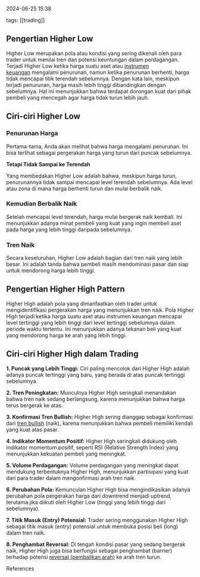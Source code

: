 


2024-06-25 15:38


tags: [[trading]]



## Pengertian Higher Low 

Higher Low merupakan pola atau kondisi yang sering dikenali oleh para trader untuk menilai tren dan potensi keuntungan dalam perdagangan. Terjadi Higher Low ketika harga suatu aset atau [instrumen keuangan](https://www.hsb.co.id/glosarium/i/instrumen-keuangan) mengalami penurunan, namun ketika penurunan berhenti, harga tidak mencapai titik terendah sebelumnya. Dengan kata lain, meskipun terjadi penurunan, harga masih lebih tinggi dibandingkan dengan sebelumnya. Hal ini menunjukkan bahwa terdapat dorongan kuat dari pihak pembeli yang mencegah agar harga tidak turun lebih jauh.

## Ciri-ciri Higher Low 

### **Penurunan Harga**

Pertama-tama, Anda akan melihat bahwa harga mengalami penurunan. Ini bisa terlihat sebagai pergerakan harga yang turun dari puncak sebelumnya.

**Tetapi Tidak Sampai ke Terendah**

Yang membedakan Higher Low adalah bahwa, meskipun harga turun, penurunannya tidak sampai mencapai level terendah sebelumnya. Ada level atau zona di mana harga berhenti turun dan mulai berbalik naik.

### **Kemudian Berbalik Naik**

Setelah mencapai level terendah, harga mulai bergerak naik kembali. Ini menunjukkan adanya minat pembeli yang kuat yang ingin membeli aset pada harga yang lebih tinggi daripada sebelumnya.

### **Tren Naik**

Secara keseluruhan, Higher Low adalah bagian dari tren naik yang lebih besar. Ini adalah tanda bahwa pembeli masih mendominasi pasar dan siap untuk mendorong harga lebih tinggi.


## Pengertian Higher High Pattern

Higher High adalah pola yang dimanfaatkan oleh trader untuk mengidentifikasi pergerakan harga yang menunjukkan tren naik. Pola Higher High terjadi ketika harga suatu aset atau instrumen keuangan mencapai level tertinggi yang lebih tinggi dari level tertinggi sebelumnya dalam periode waktu tertentu. Ini menunjukkan adanya tekanan beli yang kuat yang mendorong harga ke arah yang lebih tinggi.

## Ciri-ciri Higher High dalam Trading  

**1. Puncak yang Lebih Tinggi:** Ciri paling mencolok dari Higher High adalah adanya puncak tertinggi yang baru, yang berada di atas puncak tertinggi sebelumnya.

**2. Tren Peningkatan:** Munculnya Higher High seringkali menandakan bahwa tren naik sedang berlangsung, karena menunjukkan bahwa harga terus bergerak ke atas.

**3. Konfirmasi Tren Bullish:** Higher High sering dianggap sebagai konfirmasi dari [tren bullish](https://www.hsb.co.id/glosarium/b/bullish-market) (naik), karena menunjukkan bahwa pembeli memiliki kendali yang kuat atas pasar.

**4. Indikator Momentum Positif:** Higher High seringkali didukung oleh indikator momentum positif, seperti RSI (Relative Strength Index) yang menunjukkan kekuatan pembeli yang meningkat.

**5. Volume Perdagangan:** Volume perdagangan yang meningkat dapat mendukung terbentuknya Higher High, menunjukkan partisipasi yang kuat dari para trader dalam mengonfirmasi arah tren naik.

**6. Perubahan Pola:** Kemunculan Higher High bisa mengindikasikan adanya perubahan pola pergerakan harga dari downtrend menjadi uptrend, terutama jika diikuti oleh Higher Low (tinggi yang lebih tinggi dari sebelumnya).

**7. Titik Masuk (Entry) Potensial:** Trader sering menggunakan Higher High sebagai titik masuk (entry) potensial untuk membuka posisi beli (long) dalam tren naik.

**8. Penghambat Reversal:** Di tengah kondisi pasar yang sedang bergerak naik, Higher High juga bisa berfungsi sebagai penghambat (barrier) terhadap potensi [reversal (pembalikan arah)](https://blog.hsb.co.id/trading/reversal-dalam-trading/) ke arah tren turun.


References